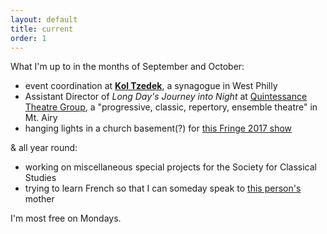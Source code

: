 ```yaml
---
layout: default
title: current
order: 1
---
```


What I'm up to in the months of September and October:
* event coordination at **[Kol Tzedek](http://www.kol-tzedek.org/)**, a synagogue in West Philly
* Assistant Director of *Long Day's Journey into Night* at [Quintessance Theatre Group](http://www.quintessencetheatre.org/), a "progressive, classic, repertory, ensemble theatre" in Mt. Airy
* hanging lights in a church basement(?) for [this Fringe 2017 show](http://fringearts.com/event/grooms-fag-brides-cunt-best-mans-whore-maiden-honor-just-hung-closet/)

& all year round:
* working on miscellaneous special projects for the Society for Classical Studies
* trying to learn French so that I can someday speak to [this person's](https://twitter.com/frenchplum) mother

I'm most free on Mondays.
